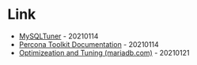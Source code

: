 # Link

* [MySQLTuner](https://github.com/major/MySQLTuner-perl) - 20210114
* [Percona Toolkit Documentation](https://www.percona.com/doc/percona-toolkit/LATEST/index.html) - 20210114
* [Optimizeation and Tuning (mariadb.com)](https://mariadb.com/kb/en/optimization-and-tuning/) - 20210121
